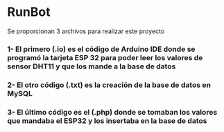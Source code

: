 # RunBot
Se proporcionan 3 archivos para realizar este proyecto
### 1- El primero (.io) es el código de Arduino IDE donde se programó la tarjeta ESP 32 para poder leer los valores de sensor DHT11 y que los mande a la base de datos
### 2- El otro código (.txt) es la creación de la base de datos en MySQL
### 3- El último código es el (.php) donde se tomaban los valores que mandaba el ESP32 y los insertaba en la base de datos
